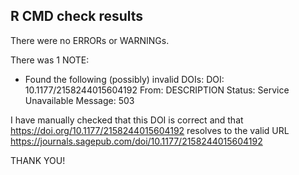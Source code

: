 ## R CMD check results
There were no ERRORs or WARNINGs. 

There was 1 NOTE:

* Found the following (possibly) invalid DOIs:
    DOI: 10.1177/2158244015604192
    From: DESCRIPTION
    Status: Service Unavailable
    Message: 503
    
I have manually checked that this DOI is correct and that 
https://doi.org/10.1177/2158244015604192 resolves to the valid URL
https://journals.sagepub.com/doi/10.1177/2158244015604192

THANK YOU!
